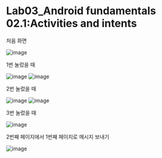 # Lab03_Android fundamentals 02.1:Activities and intents

처음 화면 

![image](https://user-images.githubusercontent.com/70693435/124627636-b19be780-deba-11eb-8fd7-6b1d196590a6.png)

1번 눌렀을 때 

![image](https://user-images.githubusercontent.com/70693435/124627694-bcef1300-deba-11eb-8f22-6bcedf07b8c5.png)
![image](https://user-images.githubusercontent.com/70693435/124627795-cf694c80-deba-11eb-84e1-66bc7add6c77.png)

2번 눌렀을 때

![image](https://user-images.githubusercontent.com/70693435/124627846-da23e180-deba-11eb-9785-d6f4b38e3167.png)
![image](https://user-images.githubusercontent.com/70693435/124627927-eb6cee00-deba-11eb-92bb-25029e4c6c8c.png)

3번 눌렀을 때

![image](https://user-images.githubusercontent.com/70693435/124627971-f9227380-deba-11eb-9ca8-3e48a3b03eb2.png)

2번째 페이지에서 1번째 페이지로 메시지 보내기

![image](https://user-images.githubusercontent.com/70693435/124628040-0dff0700-debb-11eb-9b4f-dd4733029b1f.png)
